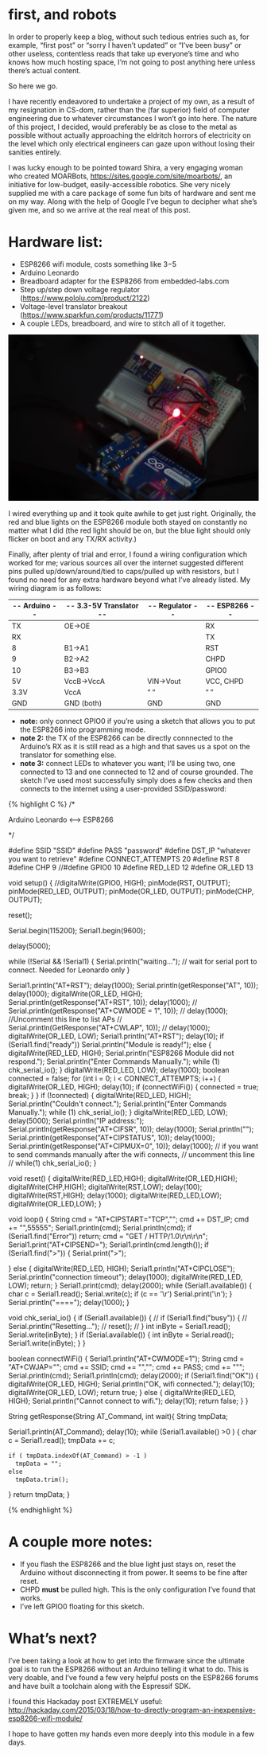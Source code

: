 first, and robots
======

In order to properly keep a blog, without such tedious entries such as, for example, “first post”
or “sorry I haven’t updated” or “I’ve been busy” or other useless, contentless reads that take up 
everyone’s time and who knows how much hosting space, I’m not going to post anything here unless there’s 
actual content.

So here we go.

I have recently endeavored to undertake a project of my own, as a result of my resignation in CS-dom,
rather than the (far superior) field of computer engineering due to whatever circumstances I won’t go into
here. The nature of this project, I decided, would preferably be as close to the metal as possible without 
actually approaching the eldritch horrors of electricity on the level which only electrical engineers can 
gaze upon without losing their sanities entirely.

I was lucky enough to be pointed toward Shira, a very engaging woman who created MOARBots, https://sites.google.com/site/moarbots/, an initiative 
for low-budget, easily-accessible robotics. She very nicely supplied me with a care package of some fun bits 
of hardware and sent me on my way. Along with the help of Google I’ve begun to decipher what she’s given me, 
and so we arrive at the real meat of this post.

Hardware list:
==============
* ESP8266 wifi module, costs something like $3-$5
* Arduino Leonardo
* Breadboard adapter for the ESP8266 from embedded-labs.com
* Step up/step down voltage regulator (https://www.pololu.com/product/2122)
* Voltage-level translator breakout (https://www.sparkfun.com/products/11771)
* A couple LEDs, breadboard, and wire to stitch all of it together.

![Arduino Leonardo and ESP8266](/assets/itsalive.jpg)

I wired everything up and it took quite awhile to get just right. Originally, the red and blue lights on the 
ESP8266 module both stayed on constantly no matter what I did (the red light should be on, but the blue light
should only flicker on boot and any TX/RX activity.)

Finally, after plenty of trial and error, I found a wiring configuration which worked for me; various sources all 
over the internet suggested different pins pulled up/down/around/tied to caps/pulled up with resistors, but I found 
no need for any extra hardware beyond what I’ve already listed. My wiring diagram is as follows:

|-- Arduino --   |-- 3.3-5V Translator -- |-- Regulator --  |-- ESP8266 --    |
| ---------- | ----------------- | ---------- | ----------- |
| TX         | OE->OE            |            | RX          |
| RX         |                   |            | TX          |
| 8          | B1->A1            |            | RST         |
| 9          | B2->A2            |            | CHPD        |
| 10         | B3->B3            |            | GPIO0       |
| 5V         | VccB->VccA        | VIN->Vout       | VCC, CHPD   |
| 3.3V       | VccA              | “ “        | “ ”         |
| GND        | GND (both)        | GND        | GND         |

* __note:__ only connect GPIO0 if you’re using a sketch that allows you to put the ESP8266 into programming mode.
* __note 2:__ the TX of the ESP8266 can be directly connnected to the Arduino’s RX as it is still read as a high and 
that saves us a spot on the translator for something else.
* __note 3:__ connect LEDs to whatever you want; I’ll be using two, one connected to 13 and one connected to 12 and of course grounded.
The sketch I’ve used most successfully simply does a few checks and then connects to the internet using a user-provided SSID/password:

{% highlight C %}
/*

Arduino Leonardo <--> ESP8266

*/

#define SSID "SSID"
#define PASS "password"
#define DST_IP "whatever you want to retrieve"
#define CONNECT_ATTEMPTS 20
#define RST 8
#define CHP 9
//#define GPIO0 10
#define RED_LED 12
#define OR_LED 13

void setup() {
  //digitalWrite(GPIO0, HIGH);
  pinMode(RST, OUTPUT);
  pinMode(RED_LED, OUTPUT);
  pinMode(OR_LED, OUTPUT);
  pinMode(CHP, OUTPUT);

  reset();

  Serial.begin(115200);
  Serial1.begin(9600);

  delay(5000);
  
  while (!Serial && !Serial1) {
     Serial.println("waiting..."); // wait for serial port to connect. Needed for Leonardo only
  } 
  
  Serial1.println("AT+RST");
  delay(1000);
  Serial.println(getResponse("AT", 10));
  delay(1000);
  digitalWrite(OR_LED, HIGH);
  Serial.println(getResponse("AT+RST", 10));
  delay(1000);
//  Serial.println(getResponse("AT+CWMODE = 1", 10));
//  delay(1000);
//Uncomment this line to list APs
//  Serial.println(GetResponse("AT+CWLAP", 10));
//  delay(1000);
  digitalWrite(OR_LED, LOW);
  Serial1.println("AT+RST");
  delay(10);
  if (Serial1.find("ready")) Serial.println("Module is ready!");
  else {
    digitalWrite(RED_LED, HIGH);
    Serial.println("ESP8266 Module did not respond.");
    Serial.println("Enter Commands Manually.");
    while (1) chk_serial_io();
  }
  digitalWrite(RED_LED, LOW);
  delay(1000);
  boolean connected = false;
  for (int i = 0; i < CONNECT_ATTEMPTS; i++) {
    digitalWrite(OR_LED, HIGH);
    delay(10);
    if (connectWiFi()) {
      connected = true;
      break;
    }
  }
  if (!connected) {
    digitalWrite(RED_LED, HIGH);
    Serial.println("Couldn't connect.");
    Serial.println("Enter Commands Manually.");
    while (1) chk_serial_io();
  }
  digitalWrite(RED_LED, LOW);
  delay(5000);
  Serial.println("IP address:");
  Serial.println(getResponse("AT+CIFSR", 10));
  delay(1000);
  Serial.println("");
  Serial.println(getResponse("AT+CIPSTATUS", 10));
  delay(1000);
  Serial.println(getResponse("AT+CIPMUX=0", 10));
  delay(1000);
  // if you want to send commands manually after the wifi connects,
  // uncomment this line
  // while(1) chk_serial_io();
}

void reset() {
  digitalWrite(RED_LED,HIGH);
  digitalWrite(OR_LED,HIGH);
  digitalWrite(CHP,HIGH);
  digitalWrite(RST,LOW);
  delay(100);
  digitalWrite(RST,HIGH);
  delay(1000);
  digitalWrite(RED_LED,LOW);
  digitalWrite(OR_LED,LOW);
}

void loop() {
  String cmd = "AT+CIPSTART=\"TCP\",\"";
  cmd += DST_IP;
  cmd += "\",55555";
  Serial1.println(cmd);
  Serial.println(cmd);
  if (Serial1.find("Error")) return;
  cmd = "GET / HTTP/1.0\r\n\r\n";
  Serial1.print("AT+CIPSEND=");
  Serial1.println(cmd.length());
  if (Serial1.find(">")) {
    Serial.print(">");

  } else {
    digitalWrite(RED_LED, HIGH);
    Serial1.println("AT+CIPCLOSE");
    Serial.println("connection timeout");
    delay(1000);
    digitalWrite(RED_LED, LOW);
    return;
  }
  Serial1.print(cmd);
  delay(2000);
  while (Serial1.available()) {
    char c = Serial1.read();
    Serial.write(c);
    if (c == '\r') Serial.print('\n');
  }
  Serial.println("====");
  delay(1000);
}

void chk_serial_io() {
  if (Serial1.available()) {
//    if (Serial1.find("busy")) {
//      Serial.println("Resetting...");
//      reset();
//    }
    int inByte = Serial1.read();
    Serial.write(inByte);
  }
  if (Serial.available()) {
    int inByte = Serial.read();
    Serial1.write(inByte);
  }
}

boolean connectWiFi() {
  Serial1.println("AT+CWMODE=1");
  String cmd = "AT+CWJAP=\"";
  cmd += SSID;
  cmd += "\",\"";
  cmd += PASS;
  cmd += "\"";
  Serial.println(cmd);
  Serial1.println(cmd);
  delay(2000);
  if (Serial1.find("OK")) {
    digitalWrite(OR_LED, HIGH);
    Serial.println("OK, wifi connected.");
    delay(10);
    digitalWrite(OR_LED, LOW);
    return true;
  } else {
    digitalWrite(RED_LED, HIGH);
    Serial.println("Cannot connect to wifi.");
    delay(10);
    return false;
  }
}

String getResponse(String AT_Command, int wait){
  String tmpData;
  
  Serial1.println(AT_Command);
  delay(10);
  while (Serial1.available() >0 )  {
    char c = Serial1.read();
    tmpData += c;
    
    if ( tmpData.indexOf(AT_Command) > -1 )         
      tmpData = "";
    else
      tmpData.trim();       
          
   }
   return tmpData;
}

{% endhighlight %}




A couple more notes:
====================
* If you flash the ESP8266 and the blue light just stays on, reset the Arduino without disconnecting it from power.
It seems to be fine after reset.
* CHPD __must__ be pulled high. This is the only configuration I’ve found that works.
* I’ve left GPIO0 floating for this sketch. 

What’s next?
============

I’ve been taking a look at how to get into the firmware since the ultimate goal is to run the ESP8266
 without an Arduino telling it what to do. This is very doable, and I’ve found a few very helpful posts on 
 the ESP8266 forums and have built a toolchain along with the Espressif SDK. 

I found this Hackaday post EXTREMELY useful: http://hackaday.com/2015/03/18/how-to-directly-program-an-inexpensive-esp8266-wifi-module/

I hope to have gotten my hands even more deeply into this module in a few days.
